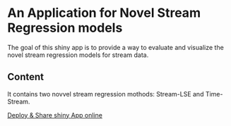 # An Application for Novel Stream Regression models 
The goal of this shiny app is to provide a way to evaluate and visualize the novel stream regression models for stream data.

Content
--
It contains two novvel stream regression mothods: Stream-LSE and Time-Stream.

[Deploy & Share shiny App online](https://www.google.com)

